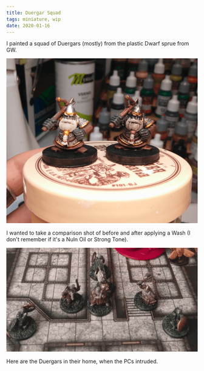 ```yaml
---
title: Duergar Squad
tags: miniature, wip
date: 2020-01-16
---
```


I painted a squad of Duergars (mostly) from the plastic Dwarf sprue from GW.

![image-20200722123921586](image-20200722123921586.png)

I wanted to take a comparison shot of before and after applying a Wash (I don't remember if it's a Nuln Oil or Strong Tone).

![image-20200722144145639](image-20200722144145639.png)

Here are the Duergars in their home, when the PCs intruded.